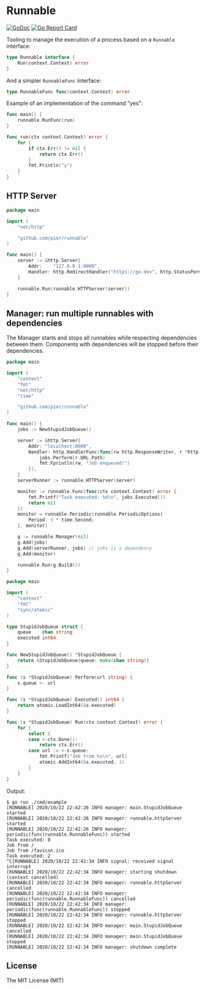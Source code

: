 # Runnable

[![GoDoc](https://godoc.org/github.com/pior/runnable?status.svg)](https://pkg.go.dev/github.com/pior/runnable?tab=doc)
[![Go Report Card](https://goreportcard.com/badge/github.com/pior/runnable)](https://goreportcard.com/report/github.com/pior/runnable)

Tooling to manage the execution of a process based on a `Runnable` interface:

```go
type Runnable interface {
	Run(context.Context) error
}
```

And a simpler `RunnableFunc` interface:

```go
type RunnableFunc func(context.Context) error
```

Example of an implementation of the command "yes":

```go
func main() {
	runnable.RunFunc(run)
}

func run(ctx context.Context) error {
	for {
		if ctx.Err() != nil {
			return ctx.Err()
		}
		fmt.Println("y")
	}
}
```

## HTTP Server

```go
package main

import (
	"net/http"

	"github.com/pior/runnable"
)

func main() {
	server := &http.Server{
		Addr:    "127.0.0.1:8000",
		Handler: http.RedirectHandler("https://go.dev", http.StatusPermanentRedirect),
	}

	runnable.Run(runnable.HTTPServer(server))
}
```

## Manager: run multiple runnables with dependencies

The Manager starts and stops all runnables while respecting dependencies between them.
Components with dependencies will be stopped before their dependencies.

```go
package main

import (
	"context"
	"fmt"
	"net/http"
	"time"

	"github.com/pior/runnable"
)

func main() {
	jobs := NewStupidJobQueue()

	server := &http.Server{
		Addr: "localhost:8000",
		Handler: http.HandlerFunc(func(rw http.ResponseWriter, r *http.Request) {
			jobs.Perform(r.URL.Path)
			fmt.Fprintln(rw, "Job enqueued!")
		}),
	}
	serverRunner := runnable.HTTPServer(server)

	monitor := runnable.Func(func(ctx context.Context) error {
		fmt.Printf("Task executed: %d\n", jobs.Executed())
		return nil
	})
	monitor = runnable.Periodic(runnable.PeriodicOptions{
		Period: 3 * time.Second,
	}, monitor)

	g := runnable.Manager(nil)
	g.Add(jobs)
	g.Add(serverRunner, jobs) // jobs is a dependency
	g.Add(monitor)

	runnable.Run(g.Build())
}
```

```go
package main

import (
	"context"
	"fmt"
	"sync/atomic"
)

type StupidJobQueue struct {
	queue    chan string
	executed int64
}

func NewStupidJobQueue() *StupidJobQueue {
	return &StupidJobQueue{queue: make(chan string)}
}

func (s *StupidJobQueue) Perform(url string) {
	s.queue <- url
}

func (s *StupidJobQueue) Executed() int64 {
	return atomic.LoadInt64(&s.executed)
}

func (s *StupidJobQueue) Run(ctx context.Context) error {
	for {
		select {
		case <-ctx.Done():
			return ctx.Err()
		case url := <-s.queue:
			fmt.Printf("Job from %s\n", url)
			atomic.AddInt64(&s.executed, 1)
		}
	}
}
```

Output:

```
$ go run ./cmd/example
[RUNNABLE] 2020/10/22 22:42:26 INFO manager: main.StupidJobQueue started
[RUNNABLE] 2020/10/22 22:42:26 INFO manager: runnable.httpServer started
[RUNNABLE] 2020/10/22 22:42:26 INFO manager: periodic(func(runnable.RunnableFunc)) started
Task executed: 0
Job from /
Job from /favicon.ico
Task executed: 2
^C[RUNNABLE] 2020/10/22 22:42:34 INFO signal: received signal interrupt
[RUNNABLE] 2020/10/22 22:42:34 INFO manager: starting shutdown (context cancelled)
[RUNNABLE] 2020/10/22 22:42:34 INFO manager: runnable.httpServer cancelled
[RUNNABLE] 2020/10/22 22:42:34 INFO manager: periodic(func(runnable.RunnableFunc)) cancelled
[RUNNABLE] 2020/10/22 22:42:34 INFO manager: periodic(func(runnable.RunnableFunc)) stopped
[RUNNABLE] 2020/10/22 22:42:34 INFO manager: runnable.httpServer stopped
[RUNNABLE] 2020/10/22 22:42:34 INFO manager: main.StupidJobQueue cancelled
[RUNNABLE] 2020/10/22 22:42:34 INFO manager: main.StupidJobQueue stopped
[RUNNABLE] 2020/10/22 22:42:34 INFO manager: shutdown complete
```

## License

The MIT License (MIT)
